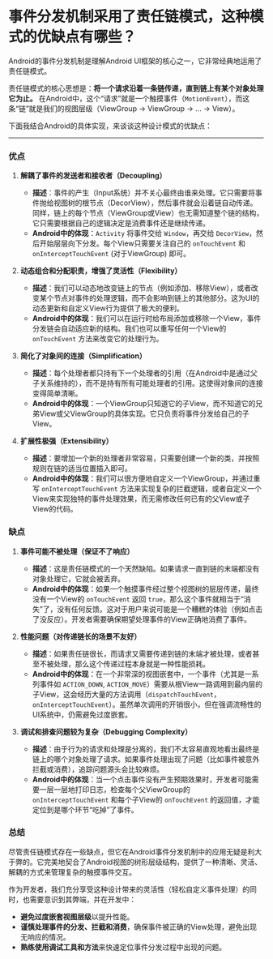 # 事件分发机制采用了责任链模式，这种模式的优缺点有哪些？

Android的事件分发机制是理解Android UI框架的核心之一，它非常经典地运用了责任链模式。

责任链模式的核心思想是：**将一个请求沿着一条链传递，直到链上有某个对象处理它为止。** 在Android中，这个“请求”就是一个触摸事件（`MotionEvent`），而这条“链”就是我们的视图层级（ViewGroup -> ViewGroup -> ... -> View）。

下面我结合Android的具体实现，来谈谈这种设计模式的优缺点：

---

### 优点

1.  **解耦了事件的发送者和接收者（Decoupling）**
    *   **描述**：事件的产生（Input系统）并不关心最终由谁来处理。它只需要将事件抛给视图树的根节点（DecorView），然后事件就会沿着链自动传递。同样，链上的每个节点（ViewGroup或View）也无需知道整个链的结构，它只需要根据自己的逻辑决定是消费事件还是继续传递。
    *   **Android中的体现**：`Activity` 将事件交给 `Window`，再交给 `DecorView`，然后开始层层向下分发。每个View只需要关注自己的 `onTouchEvent` 和 `onInterceptTouchEvent` (对于ViewGroup) 即可。

2.  **动态组合和分配职责，增强了灵活性（Flexibility）**
    *   **描述**：我们可以动态地改变链上的节点（例如添加、移除View），或者改变某个节点对事件的处理逻辑，而不会影响到链上的其他部分。这为UI的动态更新和自定义View行为提供了极大的便利。
    *   **Android中的体现**：我们可以在运行时给布局添加或移除一个View，事件分发链会自动适应新的结构。我们也可以重写任何一个View的 `onTouchEvent` 方法来改变它的处理行为。

3.  **简化了对象间的连接（Simplification）**
    *   **描述**：每个处理者都只持有下一个处理者的引用（在Android中是通过父子关系维持的），而不是持有所有可能处理者的引用。这使得对象间的连接变得简单清晰。
    *   **Android中的体现**：一个ViewGroup只知道它的子View，而不知道它的兄弟View或父ViewGroup的具体实现。它只负责将事件分发给自己的子View。

4.  **扩展性极强（Extensibility）**
    *   **描述**：要增加一个新的处理者非常容易，只需要创建一个新的类，并按照规则在链的适当位置插入即可。
    *   **Android中的体现**：我们可以很方便地自定义一个ViewGroup，并通过重写 `onInterceptTouchEvent` 方法来实现复杂的拦截逻辑，或者自定义一个View来实现独特的事件处理效果，而无需修改任何已有的父View或子View的代码。

### 缺点

1.  **事件可能不被处理（保证不了响应）**
    *   **描述**：这是责任链模式的一个天然缺陷。如果请求一直到链的末端都没有对象处理它，它就会被丢弃。
    *   **Android中的体现**：如果一个触摸事件经过整个视图树的层层传递，最终没有一个View的 `onTouchEvent` 返回 `true`，那么这个事件就相当于“消失”了，没有任何反馈。这对于用户来说可能是一个糟糕的体验（例如点击了没反应）。开发者需要确保期望处理事件的View正确地消费了事件。

2.  **性能问题（对传递链长的场景不友好）**
    *   **描述**：如果责任链很长，而请求又需要传递到链的末端才被处理，或者甚至不被处理，那么这个传递过程本身就是一种性能损耗。
    *   **Android中的体现**：在一个非常深的视图嵌套中，一个事件（尤其是一系列事件如 `ACTION_DOWN`, `ACTION_MOVE`）需要从根View一路调用到最内层的子View，这会经历大量的方法调用（`dispatchTouchEvent`， `onInterceptTouchEvent`）。虽然单次调用的开销很小，但在强调流畅性的UI系统中，仍需避免过度嵌套。

3.  **调试和排查问题较为复杂（Debugging Complexity）**
    *   **描述**：由于行为的请求和处理是分离的，我们不太容易直观地看出最终是链上的哪个对象处理了请求。如果事件处理出现了问题（比如事件被意外拦截或消费），追踪问题源头会比较麻烦。
    *   **Android中的体现**：当一个点击事件没有产生预期效果时，开发者可能需要一层一层地打印日志，检查每个父ViewGroup的 `onInterceptTouchEvent` 和每个子View的 `onTouchEvent` 的返回值，才能定位到是哪个环节“吃掉”了事件。

### 总结

尽管责任链模式存在一些缺点，但它在Android事件分发机制中的应用无疑是利大于弊的。它完美地契合了Android视图的树形层级结构，提供了一种清晰、灵活、解耦的方式来管理复杂的触摸事件交互。

作为开发者，我们充分享受这种设计带来的灵活性（轻松自定义事件处理）的同时，也需要意识到其弊端，并在开发中：
*   **避免过度嵌套视图层级**以提升性能。
*   **谨慎处理事件的分发、拦截和消费**，确保事件被正确的View处理，避免出现无响应的情况。
*   **熟练使用调试工具和方法**来快速定位事件分发过程中出现的问题。
